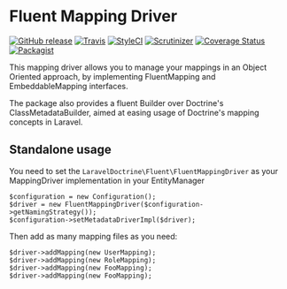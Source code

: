 # Fluent Mapping Driver

[![GitHub release](https://img.shields.io/github/release/laravel-doctrine/doctrine-fluent-mapping-driver.svg?style=flat-square)](https://packagist.org/packages/laravel-doctrine/doctrine-fluent-mapping-driver)
[![Travis](https://img.shields.io/travis/laravel-doctrine/doctrine-fluent-mapping-driver.svg?style=flat-square)](https://travis-ci.org/laravel-doctrine/doctrine-fluent-mapping-driver)
[![StyleCI](https://styleci.io/repos/42745661/shield)](https://styleci.io/repos/42745661)
[![Scrutinizer](https://img.shields.io/scrutinizer/g/laravel-doctrine/doctrine-fluent-mapping-driver.svg?style=flat-square)](https://scrutinizer-ci.com/g/laravel-doctrine/doctrine-fluent-mapping-driver/)
[![Coverage Status](https://img.shields.io/scrutinizer/coverage/g/laravel-doctrine/doctrine-fluent-mapping-driver.svg?style=flat-square)](https://scrutinizer-ci.com/g/laravel-doctrine/doctrine-fluent-mapping-driver/)
[![Packagist](https://img.shields.io/packagist/dt/laravel-doctrine/doctrine-fluent-mapping-driver.svg?style=flat-square)](https://packagist.org/packages/laravel-doctrine/doctrine-fluent-mapping-driver)

This mapping driver allows you to manage your mappings in an Object Oriented approach, by implementing FluentMapping and EmbeddableMapping interfaces.

The package also provides a fluent Builder over Doctrine's ClassMetadataBuilder, aimed at easing usage of Doctrine's mapping concepts in Laravel.

## Standalone usage

You need to set the `LaravelDoctrine\Fluent\FluentMappingDriver` as your MappingDriver implementation in your EntityManager

```
$configuration = new Configuration();
$driver = new FluentMappingDriver($configuration->getNamingStrategy());
$configuration->setMetadataDriverImpl($driver);
```

Then add as many mapping files as you need:

```
$driver->addMapping(new UserMapping);
$driver->addMapping(new RoleMapping);
$driver->addMapping(new FooMapping);
$driver->addMapping(new FooMapping);
```
